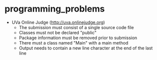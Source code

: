 programming_problems
====================

* UVa Online Judge (http://uva.onlinejudge.org)
    - The submission must consist of a single source code file
    - Classes must not be declared "public"
    - Package information must be removed prior to submission
    - There must a class named "Main" with a main method
    - Output needs to contain a new line character at the end of the last line
